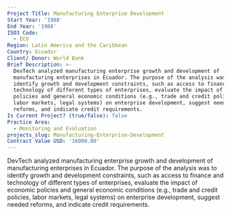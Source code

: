 ```yaml
---
Project Title: Manufacturing Enterprise Development
Start Year: '1988'
End Year: '1988'
ISO3 Code:
  - ECU
Region: Latin America and the Caribbean
Country: Ecuador
Client/ Donor: World Bank
Brief Description: >-
  DevTech analyzed manufacturing enterprise growth and development of
  manufacturing enterprises in Ecuador. The purpose of the analysis was to
  identify growth and development constraints, such as access to finance and
  technology of different types of enterprises, evaluate the impact of economic
  policies and general economic conditions (e.g., trade and credit policies,
  labor markets, legal systems) on enterprise development, suggest needed
  reforms, and indicate credit requirements.
Is Current Project? (true/false): false
Practice Area:
  - Monitoring and Evaluation
projects_slug: Manufacturing-Enterprise-Development
Contract Value USD: '16000.00'
---
```

DevTech analyzed manufacturing enterprise growth and development of manufacturing enterprises in Ecuador. The purpose of the analysis was to identify growth and development constraints, such as access to finance and technology of different types of enterprises, evaluate the impact of economic policies and general economic conditions (e.g., trade and credit policies, labor markets, legal systems) on enterprise development, suggest needed reforms, and indicate credit requirements.